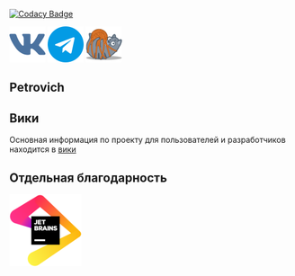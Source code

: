 [![Codacy Badge](https://app.codacy.com/project/badge/Grade/df0f0b4230d845139d793f34bf93b875)](https://www.codacy.com/gh/Xoma163/petrovich/dashboard?utm_source=github.com&amp;utm_medium=referral&amp;utm_content=Xoma163/petrovich&amp;utm_campaign=Badge_Grade)


[![VK Bot](readme/vk.png)](https://vk.com/igor_petrovich_ksta)
[![Telegram Bot](readme/tg.png)](https://t.me/igor_petrovich_ksta_bot)
[![Website](staticfiles/favicon_64.png)](https://andrewsha.net)

## Petrovich

## Вики
Основная информация по проекту для пользователей и разработчиков находится в [вики](https://github.com/Xoma163/petrovich/wiki/1.-Документация-по-использованию-бота) 

## Отдельная благодарность

[![JetBrains](readme/jetbrains.png)](https://www.jetbrains.com/?from=petrovich)